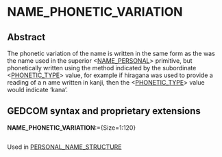 ﻿<!-- licence GPL V2, cf https://github.com/TitiFix/geneweb -->
# NAME_PHONETIC_VARIATION
## Abstract
The phonetic variation of the name is written in the same form as the was the name used in the
superior &lt;<a href=Ged.NAME_PERSONAL.md>NAME_PERSONAL</a>&gt; primitive, but phonetically written using the method indicated by the
subordinate &lt;<a href=Ged.PHONETIC_TYPE.md>PHONETIC_TYPE</a>&gt; value, for example if hiragana was used to provide a reading of a
n ame written in kanji, then the &lt;<a href=Ged.PHONETIC_TYPE.md>PHONETIC_TYPE</a>&gt; value would indicate ‘kana’.


## GEDCOM syntax and proprietary extensions

**NAME_PHONETIC_VARIATION**:={Size=1:120}
<pre>
</pre>
Used in <a href=Ged.PERSONAL_NAME_STRUCTURE.md>PERSONAL_NAME_STRUCTURE</a><br />

